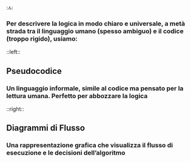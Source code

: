 ::top::
### Per descrivere la logica in modo chiaro e universale, a metà strada tra il linguaggio umano (spesso ambiguo) e il codice (troppo rigido), usiamo:

::left::
<v-click>

## <Alert strong>Pseudocodice</Alert>
### Un linguaggio informale, simile al codice ma pensato per la lettura umana. Perfetto per abbozzare la logica

</v-click>

::right::
<v-click>

## <Alert strong>Diagrammi di Flusso</Alert>
### Una rappresentazione grafica che visualizza il flusso di esecuzione e le decisioni dell’algoritmo

</v-click>
